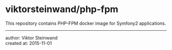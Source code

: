 # viktorsteinwand/php-fpm

This repository contains PHP-FPM docker image for Symfony2 applications.

---
author: Viktor Steinwand  
created at: 2015-11-01    
